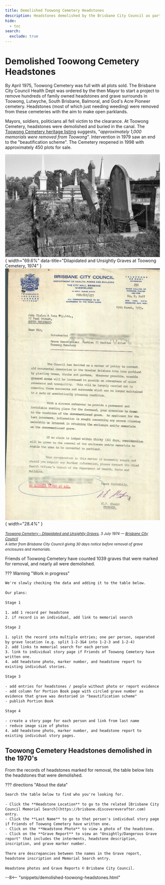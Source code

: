 ```yaml
---
title: Demolished Toowong Cemetery Headstones 
description: Headstones demolished by the Brisbane City Council as part of their "Beautification Scheme" in the 1970's 
hide:
  - toc
search:
  exclude: true  
---
```


# Demolished Toowong Cemetery Headstones

By April 1975, Toowong Cemetery was full with all plots sold. The Brisbane City Council Health Dept was ordered by the then Mayor to start a project to remove hundreds of family owned headstones and grave surrounds in Toowong, Lutwyche, South Brisbane, Balmoral, and God's Acre Pioneer cemetery. Headstones (most of which just needing weeding) were removed from these cemeteries with the aim to make open parklands.

Mayors, soldiers, politicians all fell victim to the clearance. At Toowong Cemetery, headstones were demolished and buried in the canal. The [Toowong Cemetery heritage listing](https://apps.des.qld.gov.au/heritage-register/detail/?id=601773) suggests, "*approximately 1,000 memorials were removed from Toowong*". Intervention in 1979 saw an end to the "beautification scheme". The Cemetery reopened in 1998 with approximately 450 plots for sale. 

![Toowong Cemetery - Dilapidated and Unsightly Graves](../assets/dilapidated-graves-1974.jpg){ width="69.6%" data-title="Dilapidated and Unsightly Graves at Toowong Cemetery, 1974" }  ![Letter about removing headstones from Toowong Cemetery, 1975](../assets/beautification-letter-19750319.jpg){ width="28.4%" } 

*<small>[Toowong Cemetery - Dilapidated and Unsightly Graves](https://library-brisbane.ent.sirsidynix.net.au/client/en_AU/BrisbaneImages/search/detailnonmodal/ent:$002f$002fSD_ASSET$002f0$002fSD_ASSET:2165/one?qu=Toowong+Cemetery+-+Dilapidated+and+Unsightly+Graves&te=ASSET&lm=ALL_ASSETS), 3 July 1974 — [Brisbane City Council](https://www.brisbane.qld.gov.au)</small>* <br>
*<small>A letter from Brisbane City Council giving 30 days notice before removal of grave enclosures and memorials.</small>*

Friends of Toowong Cemetery have counted 1039 graves that were marked for removal, and nearly all were demolished.

??? Warning "Work in progress"

    We're slowly checking the data and adding it to the table below. 

    Our plans:

    Stage 1

    1. add 1 record per headstone
    2. if record is an individual, add link to memorial search

    Stage 2

    1. split the record into multiple entries; one per person, separated by grave location (e.g. split 1-2-3&4 into 1-2-3 and 1-2-4)
    2. add links to memorial search for each person
    3. link to individual story page if Friends of Toowong Cemetery have written one.
    4. add headstone photo, marker number, and headstone report to existing individual stories.

    Stage 3

    - add entries for headstones / people without photo or report evidence
    - add column for Portion Book page with circled grave number as evidence that grave was destoried in "beautification scheme"
    - publish Portion Book

    Stage 4

    - create a story page for each person and link from last name
    - reduce image size of photos
    4. add headstone photo, marker number, and headstone report to existing individual story pages.

## Toowong Cemetery Headstones demolished in the 1970's

From the records of headstones marked for removal, the table below lists the headstones that were demolished.

??? directions "About the data"

    Search the table below to find who you're looking for. 

    - Click the **Headstone Location** to go to the related [Brisbane City Council Memorial Search](https://brisbane.discovereverafter.com) entry.
    - Click the **Last Name** to go to that person's individual story page if Friends of Toowong Cemetery have written one.
    - Click on the **Headstone Photo** to view a photo of the headstone.
    - Click on the **Grave Report** to view an "Unsightly/Dangerous Grave report" that includes the interments, headstone description, inscription, and grave marker number.
    
    There are descrepancies between the names in the Grave report, headstone inscription and Memorial Search entry. 

    Headstone photos and Grave Reports © Brisbane City Council.


--8<-- "snippets/demolished-toowong-headstones.html"
